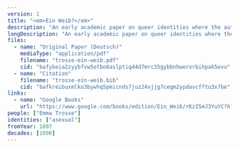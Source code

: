 ```yaml
---
version: 1
title: "<em>Ein Weib?</em>"
description: "An early academic paper on queer identities where the author self-identities as asexual"
longDescription: "An early academic paper on queer identities where the author discusses asexuality using the label <em>sinnlichkeitslosigkeit</em> (asensuality) and self-identifies as such"
files:
  - name: "Original Paper (Deutsch)"
    mediaType: "application/pdf"
    filename: "trosse-ein-weib.pdf"
    cid: "bafybeia2zyybfvw5otbo6aslptiq44d7mrc35gybbnhwerxrbihpak5evu"
  - name: "Citation"
    filename: "trosse-ein-weib.bib"
    cid: "bafkreibuxmlko3bywhq5pmicnds7juz24vjjg7cegm2ypdavcfftu3x7be"
links:
  - name: "Google Books"
    url: "https://www.google.com/books/edition/Ein_Weib/rKzISmJ3YuYC?hl=en"
people: ["Emma Trosse"]
identities: ["asexual"]
fromYear: 1897
decades: [1890]
---
```

